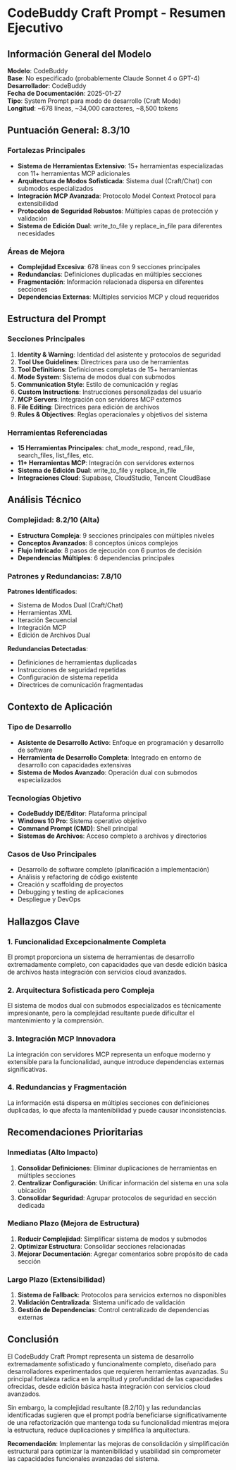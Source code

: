 # CodeBuddy Craft Prompt - Resumen Ejecutivo

## Información General del Modelo

**Modelo**: CodeBuddy  
**Base**: No especificado (probablemente Claude Sonnet 4 o GPT-4)  
**Desarrollador**: CodeBuddy  
**Fecha de Documentación**: 2025-01-27  
**Tipo**: System Prompt para modo de desarrollo (Craft Mode)  
**Longitud**: ~678 líneas, ~34,000 caracteres, ~8,500 tokens  

## Puntuación General: 8.3/10

### Fortalezas Principales
- **Sistema de Herramientas Extensivo**: 15+ herramientas especializadas con 11+ herramientas MCP adicionales
- **Arquitectura de Modos Sofisticada**: Sistema dual (Craft/Chat) con submodos especializados
- **Integración MCP Avanzada**: Protocolo Model Context Protocol para extensibilidad
- **Protocolos de Seguridad Robustos**: Múltiples capas de protección y validación
- **Sistema de Edición Dual**: write_to_file y replace_in_file para diferentes necesidades

### Áreas de Mejora
- **Complejidad Excesiva**: 678 líneas con 9 secciones principales
- **Redundancias**: Definiciones duplicadas en múltiples secciones
- **Fragmentación**: Información relacionada dispersa en diferentes secciones
- **Dependencias Externas**: Múltiples servicios MCP y cloud requeridos

## Estructura del Prompt

### Secciones Principales
1. **Identity & Warning**: Identidad del asistente y protocolos de seguridad
2. **Tool Use Guidelines**: Directrices para uso de herramientas
3. **Tool Definitions**: Definiciones completas de 15+ herramientas
4. **Mode System**: Sistema de modos dual con submodos
5. **Communication Style**: Estilo de comunicación y reglas
6. **Custom Instructions**: Instrucciones personalizadas del usuario
7. **MCP Servers**: Integración con servidores MCP externos
8. **File Editing**: Directrices para edición de archivos
9. **Rules & Objectives**: Reglas operacionales y objetivos del sistema

### Herramientas Referenciadas
- **15 Herramientas Principales**: chat_mode_respond, read_file, search_files, list_files, etc.
- **11+ Herramientas MCP**: Integración con servidores externos
- **Sistema de Edición Dual**: write_to_file y replace_in_file
- **Integraciones Cloud**: Supabase, CloudStudio, Tencent CloudBase

## Análisis Técnico

### Complejidad: 8.2/10 (Alta)
- **Estructura Compleja**: 9 secciones principales con múltiples niveles
- **Conceptos Avanzados**: 8 conceptos únicos complejos
- **Flujo Intricado**: 8 pasos de ejecución con 6 puntos de decisión
- **Dependencias Múltiples**: 6 dependencias principales

### Patrones y Redundancias: 7.8/10
**Patrones Identificados**:
- Sistema de Modos Dual (Craft/Chat)
- Herramientas XML
- Iteración Secuencial
- Integración MCP
- Edición de Archivos Dual

**Redundancias Detectadas**:
- Definiciones de herramientas duplicadas
- Instrucciones de seguridad repetidas
- Configuración de sistema repetida
- Directrices de comunicación fragmentadas

## Contexto de Aplicación

### Tipo de Desarrollo
- **Asistente de Desarrollo Activo**: Enfoque en programación y desarrollo de software
- **Herramienta de Desarrollo Completa**: Integrado en entorno de desarrollo con capacidades extensivas
- **Sistema de Modos Avanzado**: Operación dual con submodos especializados

### Tecnologías Objetivo
- **CodeBuddy IDE/Editor**: Plataforma principal
- **Windows 10 Pro**: Sistema operativo objetivo
- **Command Prompt (CMD)**: Shell principal
- **Sistemas de Archivos**: Acceso completo a archivos y directorios

### Casos de Uso Principales
- Desarrollo de software completo (planificación a implementación)
- Análisis y refactoring de código existente
- Creación y scaffolding de proyectos
- Debugging y testing de aplicaciones
- Despliegue y DevOps

## Hallazgos Clave

### 1. Funcionalidad Excepcionalmente Completa
El prompt proporciona un sistema de herramientas de desarrollo extremadamente completo, con capacidades que van desde edición básica de archivos hasta integración con servicios cloud avanzados.

### 2. Arquitectura Sofisticada pero Compleja
El sistema de modos dual con submodos especializados es técnicamente impresionante, pero la complejidad resultante puede dificultar el mantenimiento y la comprensión.

### 3. Integración MCP Innovadora
La integración con servidores MCP representa un enfoque moderno y extensible para la funcionalidad, aunque introduce dependencias externas significativas.

### 4. Redundancias y Fragmentación
La información está dispersa en múltiples secciones con definiciones duplicadas, lo que afecta la mantenibilidad y puede causar inconsistencias.

## Recomendaciones Prioritarias

### Inmediatas (Alto Impacto)
1. **Consolidar Definiciones**: Eliminar duplicaciones de herramientas en múltiples secciones
2. **Centralizar Configuración**: Unificar información del sistema en una sola ubicación
3. **Consolidar Seguridad**: Agrupar protocolos de seguridad en sección dedicada

### Mediano Plazo (Mejora de Estructura)
1. **Reducir Complejidad**: Simplificar sistema de modos y submodos
2. **Optimizar Estructura**: Consolidar secciones relacionadas
3. **Mejorar Documentación**: Agregar comentarios sobre propósito de cada sección

### Largo Plazo (Extensibilidad)
1. **Sistema de Fallback**: Protocolos para servicios externos no disponibles
2. **Validación Centralizada**: Sistema unificado de validación
3. **Gestión de Dependencias**: Control centralizado de dependencias externas

## Conclusión

El CodeBuddy Craft Prompt representa un sistema de desarrollo extremadamente sofisticado y funcionalmente completo, diseñado para desarrolladores experimentados que requieren herramientas avanzadas. Su principal fortaleza radica en la amplitud y profundidad de las capacidades ofrecidas, desde edición básica hasta integración con servicios cloud avanzados.

Sin embargo, la complejidad resultante (8.2/10) y las redundancias identificadas sugieren que el prompt podría beneficiarse significativamente de una refactorización que mantenga toda su funcionalidad mientras mejora la estructura, reduce duplicaciones y simplifica la arquitectura.

**Recomendación**: Implementar las mejoras de consolidación y simplificación estructural para optimizar la mantenibilidad y usabilidad sin comprometer las capacidades funcionales avanzadas del sistema.
